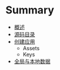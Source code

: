 # Summary

* [概述](SUMMARY.md)
* [源码目录](menu.md)
* [创建应用](创建应用/Keys.md)
   * Assets
   * Keys
* [全局与本地数据](部分详解/Data.md)

